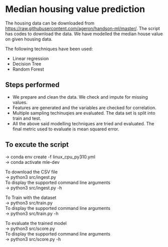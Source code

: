 # Median housing value prediction

The housing data can be downloaded from https://raw.githubusercontent.com/ageron/handson-ml/master/. The script has codes to download the data. We have modelled the median house value on given housing data. 

The following techniques have been used: 

 - Linear regression
 - Decision Tree
 - Random Forest

## Steps performed
 - We prepare and clean the data. We check and impute for missing values.
 - Features are generated and the variables are checked for correlation.
 - Multiple sampling techinuqies are evaluated. The data set is split into train and test.
 - All the above said modelling techniques are tried and evaluated. The final metric used to evaluate is mean squared error.

## To excute the script
-> conda env create -f linux_cpu_py310.yml <br>
-> conda activate mle-dev<br>

To download the CSV file<br>
-> python3 src/ingest.py<br>
To display the supported command line arguments<br>
-> python3 src/ingest.py -h<br> 

To Train with the dataset<br>
-> python3 src/train.py<br>
To display the supported command line arguments<br>
-> python3 src/train.py -h<br> 

To evaluate the trained model<br>
-> python3 src/score.py<br>
To display the supported command line arguments<br>
-> python3 src/score.py -h<br>
